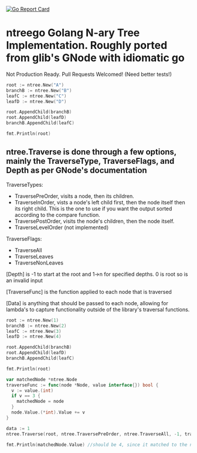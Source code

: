 [![Go Report Card](https://goreportcard.com/badge/github.com/blazingorb/ntreego)](https://goreportcard.com/report/github.com/blazingorb/ntreego)
# ntreego Golang N-ary Tree Implementation.  Roughly ported from glib's GNode with idiomatic go
Not Production Ready.  Pull Requests Welcomed!  (Need better tests!)


```go
root := ntree.New("A")
branchB := ntree.New("B")
leafC := ntree.New("C")
leafD := ntree.New("D")

root.AppendChild(branchB)
root.AppendChild(leafD)
branchB.AppendChild(leafC)

fmt.Println(root)
```


## ntree.Traverse is done through a few options, mainly the TraverseType, TraverseFlags, and Depth as per GNode's documentation
TraverseTypes:
- TraversePreOrder, visits a node, then its children.
- TraverseInOrder, vists a node's left child first, then the node itself then its right child. This is the one to use if you want the output sorted according to the compare function.
- TraversePostOrder, visits the node's children, then the node itself.
- TraverseLevelOrder (not implemented)

TraverseFlags: 
- TraverseAll
- TraverseLeaves
- TraverseNonLeaves

[Depth] is -1 to start at the root and 1->n for specified depths.  0 is root so is an invalid input

[TraverseFunc] is the function applied to each node that is traversed

[Data] is anything that should be passed to each node, allowing for lambda's to capture functionality outside of the library's traversal functions.


```go
root := ntree.New(1)
branchB := ntree.New(2)
leafC := ntree.New(3)
leafD := ntree.New(4)

root.AppendChild(branchB)
root.AppendChild(leafD)
branchB.AppendChild(leafC)

fmt.Println(root)

var matchedNode *ntree.Node
traverseFunc := func(node *Node, value interface{}) bool {
  v := value.(int)
  if v == 3 {
    matchedNode = node
  }
  node.Value.(*int).Value += v
}

data := 1
ntree.Traverse(root, ntree.TraversePreOrder, ntree.TraverseAll, -1, traverseFunc, data)

fmt.Println(matchedNode.Value) //should be 4, since it matched to the node with value 3 and incremented by 1
```
